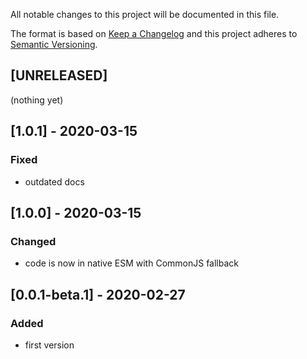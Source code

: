 All notable changes to this project will be documented in this file.

The format is based on [Keep a Changelog](http://keepachangelog.com/en/1.0.0/)
and this project adheres to [Semantic Versioning](http://semver.org/spec/v2.0.0.html).

## [UNRELEASED]
(nothing yet)

## [1.0.1] - 2020-03-15
### Fixed
- outdated docs

## [1.0.0] - 2020-03-15
### Changed
- code is now in native ESM with CommonJS fallback

## [0.0.1-beta.1] - 2020-02-27
### Added
- first version
